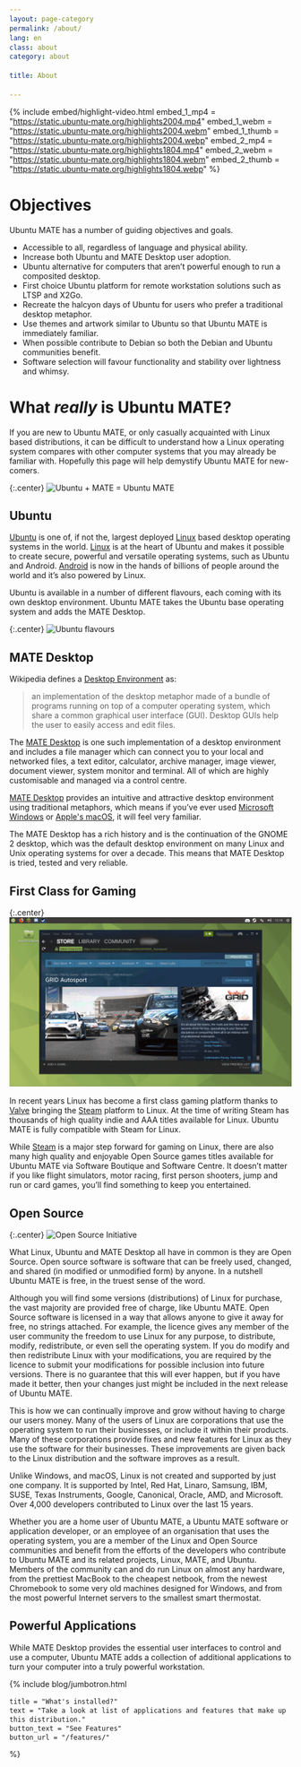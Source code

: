 ```yaml
---
layout: page-category
permalink: /about/
lang: en
class: about
category: about

title: About

---
```


{% include embed/highlight-video.html
    embed_1_mp4 = "https://static.ubuntu-mate.org/highlights2004.mp4"
    embed_1_webm = "https://static.ubuntu-mate.org/highlights2004.webm"
    embed_1_thumb = "https://static.ubuntu-mate.org/highlights2004.webp"
    embed_2_mp4 = "https://static.ubuntu-mate.org/highlights1804.mp4"
    embed_2_webm = "https://static.ubuntu-mate.org/highlights1804.webm"
    embed_2_thumb = "https://static.ubuntu-mate.org/highlights1804.webp"
%}


# Objectives

Ubuntu MATE has a number of guiding objectives and goals.

* Accessible to all, regardless of language and physical ability.
* Increase both Ubuntu and MATE Desktop user adoption.
* Ubuntu alternative for computers that aren’t powerful enough to run a composited desktop.
* First choice Ubuntu platform for remote workstation solutions such as LTSP and X2Go.
* Recreate the halcyon days of Ubuntu for users who prefer a traditional desktop metaphor.
* Use themes and artwork similar to Ubuntu so that Ubuntu MATE is immediately familiar.
* When possible contribute to Debian so both the Debian and Ubuntu communities benefit.
* Software selection will favour functionality and stability over lightness and whimsy.


# What _really_ is Ubuntu MATE?

If you are new to Ubuntu MATE, or only casually acquainted with Linux based
distributions, it can be difficult to understand how a Linux operating system
compares with other computer systems that you may already be familiar with.
Hopefully this page will help demystify Ubuntu MATE for new-comers.

{:.center}
![Ubuntu + MATE = Ubuntu MATE](/images/ubuntu-mate/love.png)


## Ubuntu

[Ubuntu] is one of, if not the, largest deployed [Linux] based desktop operating
systems in the world. [Linux] is at the heart of Ubuntu and makes it possible to
create secure, powerful and versatile operating systems, such as Ubuntu and
Android. [Android] is now in the hands of billions of people around the world
and it’s also powered by Linux.

Ubuntu is available in a number of different flavours, each coming with its
own desktop environment. Ubuntu MATE takes the Ubuntu base operating system
and adds the MATE Desktop.

{:.center}
![Ubuntu flavours](/images/history/join-family.svg)


## MATE Desktop

Wikipedia defines a [Desktop Environment] as:

> an implementation of the desktop metaphor made of a bundle of programs running
on top of a computer operating system, which share a common graphical user
interface (GUI). Desktop GUIs help the user to easily access and edit files.


The [MATE Desktop] is one such implementation of a desktop environment and
includes a file manager which can connect you to your local and networked files,
a text editor, calculator, archive manager, image viewer, document viewer,
system monitor and terminal. All of which are highly customisable and managed
via a control centre.

[MATE Desktop] provides an intuitive and attractive desktop environment using
traditional metaphors, which means if you’ve ever used [Microsoft Windows] or
[Apple's macOS], it will feel very familiar.

The MATE Desktop has a rich history and is the continuation of the GNOME 2
desktop, which was the default desktop environment on many Linux and Unix
operating systems for over a decade. This means that MATE Desktop is tried,
tested and very reliable.


## First Class for Gaming

{:.center}
![Steam screenshot](/images/homepage/05_netbook.png)

In recent years Linux has become a first class gaming platform thanks to [Valve]
bringing the [Steam] platform to Linux. At the time of writing Steam has thousands
of high quality indie and AAA titles available for Linux. Ubuntu MATE is fully
compatible with Steam for Linux.

While [Steam] is a major step forward for gaming on Linux, there are also many
high quality and enjoyable Open Source games titles available for Ubuntu MATE
via Software Boutique and Software Centre. It doesn’t matter if you like flight
simulators, motor racing, first person shooters, jump and run or card games,
you’ll find something to keep you entertained.


## Open Source

{:.center}
![Open Source Initiative](/images/brands/OSI-logo.png)

What Linux, Ubuntu and MATE Desktop all have in common is they are Open Source.
Open source software is software that can be freely used, changed, and shared
(in modified or unmodified form) by anyone. In a nutshell Ubuntu MATE is free,
in the truest sense of the word.

Although you will find some versions (distributions) of Linux for purchase, the
vast majority are provided free of charge, like Ubuntu MATE. Open Source
software is licensed in a way that allows anyone to give it away for free, no
strings attached. For example, the licence gives any member of the user
community the freedom to use Linux for any purpose, to distribute, modify,
redistribute, or even sell the operating system. If you do modify and then
redistribute Linux with your modifications, you are required by the licence
to submit your modifications for possible inclusion into future versions.
There is no guarantee that this will ever happen, but if you have made it
better, then your changes just might be included in the next release of Ubuntu MATE.

This is how we can continually improve and grow without having to charge our
users money. Many of the users of Linux are corporations that use the operating
system to run their businesses, or include it within their products. Many of
these corporations provide fixes and new features for Linux as they use the
software for their businesses. These improvements are given back to the Linux
 distribution and the software improves as a result.

Unlike Windows, and macOS, Linux is not created and supported by just one company.
It is supported by Intel, Red Hat, Linaro, Samsung, IBM, SUSE, Texas Instruments,
Google, Canonical, Oracle, AMD, and Microsoft. Over 4,000 developers contributed
to Linux over the last 15 years.

Whether you are a home user of Ubuntu MATE, a Ubuntu MATE software or application
developer, or an employee of an organisation that uses the operating system, you
are a member of the Linux and Open Source communities and benefit from the efforts
of the developers who contribute to Ubuntu MATE and its related projects, Linux,
MATE, and Ubuntu. Members of the community can and do run Linux on almost any
hardware, from the prettiest MacBook to the cheapest netbook, from the newest
Chromebook to some very old machines designed for Windows, and from the most
powerful Internet servers to the smallest smart thermostat.


## Powerful Applications

While MATE Desktop provides the essential user interfaces to control and use a
computer, Ubuntu MATE adds a collection of additional applications to turn your
computer into a truly powerful workstation.

{% include blog/jumbotron.html

    title = "What's installed?"
    text = "Take a look at list of applications and features that make up this distribution."
    button_text = "See Features"
    button_url = "/features/"

%}


[Ubuntu]: https://www.ubuntu.com/
[Linux]: https://en.wikipedia.org/wiki/Linux
[Android]: https://www.android.com/
[Desktop Environment]: https://en.wikipedia.org/wiki/Desktop_environment
[MATE Desktop]: https://mate-desktop.org
[Microsoft Windows]: https://www.microsoft.com/windows
[Apple's macOS]: https://apple.com/mac
[Valve]: http://www.valvesoftware.com/
[Steam]: https://store.steampowered.com/

